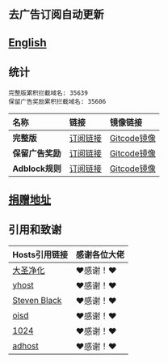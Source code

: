 ## 去广告订阅自动更新
## [English](./README_en.md)

## 统计
```
完整版累积拦截域名: 35639
保留广告奖励累积拦截域名: 35606
```

| **名称** | **链接** | **镜像链接** |
| :-- | :-- | :-- |
| **完整版** | [订阅链接](https://raw.githubusercontent.com/lingeringsound/10007_auto/developer/all) | [Gitcode镜像](https://gitcode.net/weixin_45617236/10007_auto/-/raw/developer/all) |
| **保留广告奖励** | [订阅链接](https://raw.githubusercontent.com/lingeringsound/10007_auto/developer/reward) | [Gitcode镜像](https://gitcode.net/weixin_45617236/10007_auto/-/raw/developer/all) |
| **Adblock规则** | [订阅链接](https://raw.githubusercontent.com/lingeringsound/10007_auto/developer/adb.txt) | [Gitcode镜像](https://gitcode.net/weixin_45617236/10007_auto/-/raw/developer/adb.txt) |


## **[捐赠地址](https://github.com/lingeringsound/10007)**

## 引用和致谢
| **Hosts引用链接** | 感谢各位大佬 |
| :-- | :-- |
| [大圣净化](https://github.com/jdlingyu/ad-wars) | ❤感谢！❤ |
| [yhost](https://github.com/VeleSila/yhosts) | ❤感谢！❤ |
| [Steven Black](https://github.com/StevenBlack/hosts) | ❤感谢！❤ |
| [oisd](https://oisd.nl/howto) | ❤感谢！❤ |
| [1024](https://github.com/Goooler/1024_hosts) | ❤感谢！❤ |
| [adhost](https://github.com/E7KMbb/AD-hosts) | ❤感谢！❤ |

